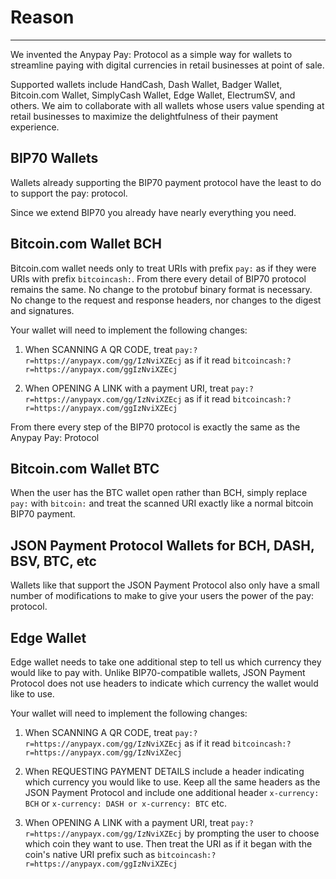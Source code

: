 # Reason

---

We invented the Anypay Pay: Protocol as a simple way for wallets to streamline paying with digital currencies in retail businesses at point of sale.

Supported wallets include HandCash, Dash Wallet, Badger Wallet, Bitcoin.com Wallet, SimplyCash Wallet, Edge Wallet, ElectrumSV, and others. We aim to collaborate with all wallets whose users value spending at retail businesses to maximize the delightfulness of their payment experience.

## BIP70 Wallets

Wallets already supporting the BIP70 payment protocol have the least to do to support the pay: protocol.

Since we extend BIP70 you already have nearly everything you need.

## Bitcoin.com Wallet BCH

Bitcoin.com wallet needs only to treat URIs with prefix `pay:` as if they were URIs with prefix `bitcoincash:`. From there every detail of BIP70 protocol remains the same. No change to the protobuf binary format is necessary. No change to the request and response headers, nor changes to the digest and signatures.

Your wallet will need to implement the following changes:

1. When SCANNING A QR CODE, treat `pay:?r=https://anypayx.com/gg/IzNviXZEcj` as if it read `bitcoincash:?r=https://anypayx.com/ggIzNviXZEcj`

2. When OPENING A LINK with a payment URI, treat `pay:?r=https://anypayx.com/gg/IzNviXZEcj` as if it read `bitcoincash:?r=https://anypayx.com/ggIzNviXZEcj`

From there every step of the BIP70 protocol is exactly the same as the Anypay Pay: Protocol

## Bitcoin.com Wallet BTC

When the user has the BTC wallet open rather than BCH, simply replace `pay:` with `bitcoin:` and treat the scanned URI exactly like a normal bitcoin BIP70 payment.

## JSON Payment Protocol Wallets for BCH, DASH, BSV, BTC, etc

Wallets like that support the JSON Payment Protocol also only have a small number of modifications to make to give your users the power of the pay: protocol.

## Edge Wallet

Edge wallet needs to take one additional step to tell us which currency they would like to pay with. Unlike BIP70-compatible wallets, JSON Payment Protocol does not use headers to indicate which currency the wallet would like to use.

Your wallet will need to implement the following changes:

1. When SCANNING A QR CODE, treat `pay:?r=https://anypayx.com/gg/IzNviXZEcj` as if it read `bitcoincash:?r=https://anypayx.com/gg/IzNviXZecj`

2. When REQUESTING PAYMENT DETAILS include a header indicating which currency you would like to use. Keep all the same headers as the JSON Payment Protocol and include one additional header `x-currency: BCH` or `x-currency: DASH or x-currency: BTC` etc.

3. When OPENING A LINK with a payment URI, treat `pay:?r=https://anypayx.com/gg/IzNviXZEcj` by prompting the user to choose which coin they want to use. Then treat the URI as if it began with the coin's native URI prefix such as `bitcoincash:?r=https://anypayx.com/ggIzNviXZEcj`
